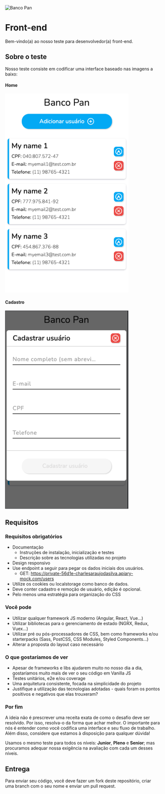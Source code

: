 <img src="https://www.bancopan.com.br/bancopan-institucional/conteudo/estrutura/assets/img/mh-icons/mh-icon--logo-desktop.svg" width="120" alt="Banco Pan">

# Front-end

Bem-vindo(a) ao nosso teste para desenvolvedor(a) front-end.

## Sobre o teste

Nosso teste consiste em codificar uma interface baseado nas imagens a baixo:

#### Home

<img src="layout/home.png" width="400" alt="Banco Pan">

#### Cadastro

<img src="layout/cadastro.png" width="400" alt="Banco Pan">

## Requisitos

### Requisitos obrigatórios

- Documentação
  - Instruções de instalação, inicialização e testes
  - Descrição sobre as tecnologias utilizadas no projeto
- Design responsivo
- Use endpoint a seguir para pegar os dados iniciais dos usuários.
  - GET: https://private-56d1e-charlesaraujodasilva.apiary-mock.com/users
- Utilize os cookies ou localstorage como banco de dados.
- Deve conter cadastro e remoção de usuário, edição é opcional.
- Pelo menos uma estratégia para organização do CSS

### Você pode

- Utilizar qualquer framework JS moderno (Angular, React, Vue...)
- Utilizar bibliotecas para o gerenciamento de estado (NGRX, Redux, Vuex...)
- Utilizar pré ou pós-processadores de CSS, bem como frameworks e/ou starterpacks (Sass, PostCSS, CSS Modules, Styled Components...)
- Alterar a proposta do layout caso necessário

### O que gostaríamos de ver

- Apesar de frameworks e libs ajudarem muito no nosso dia a dia, gostaríamos muito mais de ver o seu código em Vanilla JS
- Testes unitários, e2e e/ou coverage
- Uma arquitetura consistente, focada na simplicidade do projeto
- Justifique a utilização das tecnologias adotadas - quais foram os pontos positivos e negativos que elas trouxeram?

### Por fim

A ideia não é prescrever uma receita exata de como o desafio deve ser resolvido. Por isso, resolva-o da forma que achar melhor. O importante para nós é entender como você codifica uma interface e seu fluxo de trabalho. Além disso, considere que estamos à disposição para qualquer dúvida!

Usamos o mesmo teste para todos os níveis: **Junior**, **Pleno** e **Senior**; mas procuramos adequar nossa exigência na avaliação com cada um desses níveis.

## Entrega

Para enviar seu código, você deve fazer um fork deste repositório, criar uma branch com o seu nome e enviar um pull request.
